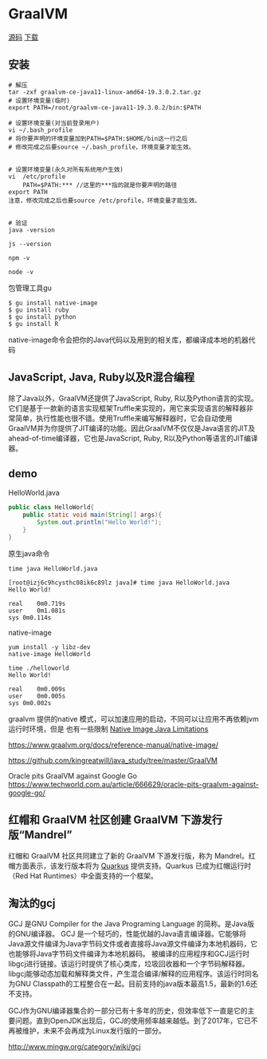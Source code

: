 # GraalVM
[源码](https://github.com/oracle/graal)
[下载](https://github.com/graalvm/graalvm-ce-builds/releases)

## 安装
```
# 解压
tar -zxf graalvm-ce-java11-linux-amd64-19.3.0.2.tar.gz
# 设置环境变量(临时)
export PATH=/root/graalvm-ce-java11-19.3.0.2/bin:$PATH

# 设置环境变量(对当前登录用户)
vi ~/.bash_profile
# 将你要声明的环境变量加到PATH=$PATH:$HOME/bin这一行之后
# 修改完成之后要source ~/.bash_profile，环境变量才能生效。


# 设置环境变量(永久对所有系统用户生效)
vi  /etc/profile
    PATH=$PATH:*** //这里的***指的就是你要声明的路径
export PATH
注意，修改完成之后也要source /etc/profile，环境变量才能生效。


# 验证
java -version

js --version

npm -v

node -v
```
包管理工具gu
```
$ gu install native-image
$ gu install ruby
$ gu install python
$ gu install R
```
native-image命令会把你的Java代码以及用到的相关库，都编译成本地的机器代码

## JavaScript, Java, Ruby以及R混合编程

除了Java以外，GraalVM还提供了JavaScript, Ruby, R以及Python语言的实现。它们是基于一款新的语言实现框架Truffle来实现的，用它来实现语言的解释器非常简单，执行性能也很不错。使用Truffle来编写解释器时，它会自动使用GraalVM并为你提供了JIT编译的功能。因此GraalVM不仅仅是Java语言的JIT及ahead-of-time编译器，它也是JavaScript, Ruby, R以及Python等语言的JIT编译器。

## demo

HelloWorld.java
```java
public class HelloWorld{
    public static void main(String[] args){
        System.out.println("Hello World!");
    }
}
```
原生java命令
```
time java HelloWorld.java

[root@izj6c9hcysthc08ik6c89lz java]# time java HelloWorld.java 
Hello World!

real	0m0.719s
user	0m1.081s
sys	0m0.114s

```
native-image
```
yum install -y libz-dev
native-image HelloWorld

time ./helloworld
Hello World!

real	0m0.009s
user	0m0.005s
sys	0m0.002s
```
graalvm 提供的native 模式，可以加速应用的启动，不同可以让应用不再依赖jvm 运行时环境，但是
也有一些限制
[Native Image Java Limitations](https://github.com/oracle/graal/blob/master/substratevm/LIMITATIONS.md)

https://www.graalvm.org/docs/reference-manual/native-image/


https://github.com/kingreatwill/java_study/tree/master/GraalVM

Oracle pits GraalVM against Google Go
https://www.techworld.com.au/article/666629/oracle-pits-graalvm-against-google-go/

## 红帽和 GraalVM 社区创建 GraalVM 下游发行版“Mandrel”

红帽和 GraalVM 社区共同建立了新的 GraalVM 下游发行版，称为 Mandrel。红帽方面表示，该发行版本将为 [Quarkus](https://github.com/quarkusio/quarkus) 提供支持。Quarkus 已成为红帽运行时（Red Hat Runtimes）中全面支持的一个框架。


## 淘汰的gcj
GCJ 是GNU Compiler for the Java Programing Language 的简称。是Java版的GNU编译器。
GCJ 是一个轻巧的，性能优越的Java语言编译器。它能够将Java源文件编译为Java字节码文件或者直接将Java源文件编译为本地机器码，它也能够将Java字节码文件编译为本地机器码。
被编译的应用程序和GCJ运行时libgcj进行链接。该运行时提供了核心类库，垃圾回收器和一个字节码解释器。libgcj能够动态加载和解释类文件，产生混合编译/解释的应用程序。该运行时同名为GNU Classpath的工程整合在一起。目前支持的java版本最高1.5，最新的1.6还不支持。

GCJ作为GNU编译器集合的一部分已有十多年的历史，但效率低下一直是它的主要问题。直到OpenJDK出现后，GCJ的使用频率越来越低。到了2017年，它已不再被维护，未来不会再成为Linux发行版的一部分。

http://www.mingw.org/category/wiki/gcj
